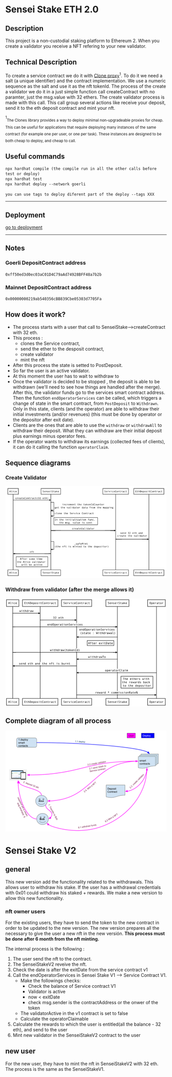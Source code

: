 # Sensei Stake ETH 2.0

## Description 

This project is a non-custodial staking platform to Ethereum 2. When you create a validator you receive a NFT refering to your new validator. 

## Technical Description

To create a service contract we do it with [Clone proxy](#clone)<sup>1</sup>. To do it we need a salt (a unique identifier) and the contract implementation. We use a numeric sequence as the salt and use it as the nft tokenId. 
The process of the create a validator we do it in a just simple function call createContract with no paramter, just the msg.value with 32 ethers.
The create validator process is made with this call. This call group several actions like receive your deposit, send it to the eth deposit contract and mint your nft.

<sup>1</sup><a name="clone"></a><sub>The Clones library provides a way to deploy minimal non-upgradeable proxies for cheap. This can be useful for applications that require deploying many instances of the same contract (for example one per user, or one per task). These instances are designed to be both cheap to deploy, and cheap to call.</sub>

## Useful commands 

```shell
npx hardhat compile (the compile run in all the other calls before test or deploy)
npx hardhat test
npx hardhat deploy --network goerli 

you can use tags to deploy diferent part of the deploy --tags XXX 
```

---
## Deployment 

[go to deployment](deployment.md)

--- 

## Notes

### Goerli **DepositContract** address

``0xff50ed3d0ec03aC01D4C79aAd74928BFF48a7b2b``

### Mainnet **DepositContract** address

``0x00000000219ab540356cBB839Cbe05303d7705Fa``

## How does it work?
- The process starts with a user that call to SenseiStake-->createContract with 32 eth.  
- This process : 
  - clones the Service contract, 
  - send the ether to the desposit contract, 
  - create validator  
  - mint the nft
- After this process the state is setted to PostDeposit. 
- So far the user is an active validator. 
- At this moment the user has to wait to withdraw to 
- Once the validator is decided to be stopped , the deposit is able to be withdrawn (we'll need to see how things are handled after the merge). After this, the validator funds go to the services smart contract address. Then the function ``endOperatorServices`` can be called, which triggers a change of state in the smart contract, from ``PostDeposit`` to ``Withdrawn``. Only in this state, clients (and the operator) are able to withdraw their initial investments (and/or revenues) (this must be done by operator or the depositor after exit date).
- Clients are the ones that are able to use the ``withdraw`` or ``withdrawAll`` to withdraw their deposit. What they can withdraw are their initial deposit plus earnings minus operator fees.
- If the operator wants to withdraw its earnings (collected fees of clients), it can do it calling the function ``operatorClaim``.

## Sequence diagrams 

### Create Validator

![Deposit 32Eth - SenseiStake.drawio.png](readme_assets/CreateValidatorNFT.png)



### Withdraw from validator (after the merge allows it)

![Create a Validator - SenseiStake.drawio.png](readme_assets/WithdrawNFT.png)


## Complete diagram of all process
![Complete Diagram - SenseiStake.drawio.png](readme_assets/diagramaUIsenseistakeNFT.png)

# Sensei Stake V2

## general

This new version add the functionality related to the withdrawals. This allows user to withdraw his stake. If the user has a withdrawal credentials with 0x01 could withdraw his staked + rewards. 
We make a new version to allow this new functionality. 

### nft owner users

For the existing users, they have to send the token to the new contract in order to be updated to the new version. The new version prepares all the necessary to give the user a new nft in the new versión. 
<b>This process must be done after 6 month from the nft minting.</b> 

The internal process is the following : 
1. The user send the nft to the contract. 
2. The SenseiStakeV2 reveive the nft. 
3. Check the date is after the exitDate from the service contract v1
4. Call the endOperatorServices in Sensei Stake V1 --> Service Contract V1. 
     - Make the followings checks: 
       - Check the balance of Service contract V1
       - Validator is active
       - now < exitDate
       - check msg.sender is the contractAddress or the onwer of the token
     - The validatorActive in the v1 contract is set to false
     - Calculate the operatorClaimable
5. Calculate the rewards to which the user is entitled(all the balance - 32 eth), and send to the user
6. Mint new validator in the SenseiStakeV2 contract to the user 


## new user 

For the new user, they have to mint the nft in SenseiStakeV2 with 32 eth. The process is the same as the SenseiStakeV1. 




